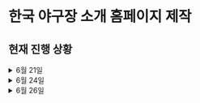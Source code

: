 # 한국 야구장 소개 홈페이지 제작

<h2>현재 진행 상황</h2>

<details>
<summary>6월 21일</summary>

- 대략적인 구조 html 파일로 구현
    - 메인, 뉴스, 야구장소개, 티켓페이지
    - 이미지 및 폰트 등 static 연결

- fastapi 및 DB 연결, 필요 라이브러리 설치
    - requirements.txt
    - mongodb 사용 결정

</details>

<details>
<summary>6월 24일</summary>

- 네이버 API 이용 뉴스 크롤러 제작
    - '야구' 키워드를 가진 스포츠 뉴스만 수집하도록('link' 칼럼 내 문자열이용)
    - mongodb 및 뉴스 DB에 들어갈 칼럼 별 유형 설정

- news.html 수정
    - 날짜 별로 뉴스가 노출되는 형식으로 변경
    - 더보기 버튼 추가, 클릭 시 리스트 연장되어 노출

</details>

<details>
<summary>6월 26일</summary>

- 크롤러 정상 작동 확인
- apscheduler 이용 자동으로 주기적 크롤러 실행 로직 제작
- mongodb 연결 및 저장 확인
- 데이터 중복 저장 방지 로직 제작 및 작동 확인
- news.html에 mongodb에 저장된 뉴스 리스트 노출되도록 연결
- news.html에서 받은 날짜를 DB의 pubDate 항목과 비교해 해당 날짜에 맞는 뉴스 Read
- title에 포함된 html 태그 제거 후 노출되도록 필터 제작 ('&quot;' 태그 처리 필요)

- news.html 수정
    - 뉴스 제목과 날짜만 표시되도록 수정
    - 수집된 뉴스 없을 경우 문구 노출
    - 하단 날짜 별 내비게이터 클릭 시 새로고침해 백엔드 상 함수 실행되도록 설정
    - title 노출 및 해당 글자 클릭 시 네이버 링크로 접속되도록 설정

- 추후 개발 방향
    - 정렬 필터 임시 제거, 더보기 버튼 유지에 대한 의견 정리 필요
    - 크롤러 작동 주기 고민
    - 메인화면에 뉴스 노출 방식 기획 필요

</details>
